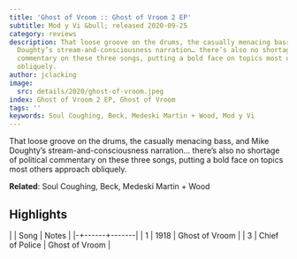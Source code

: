 ```yaml
---
title: 'Ghost of Vroom :: Ghost of Vroom 2 EP'
subtitle: Mod y Vi &bull; released 2020-09-25
category: reviews
description: That loose groove on the drums, the casually menacing bass, and Mike
  Doughty’s stream-and-consciousness narration… there’s also no shortage of political
  commentary on these three songs, putting a bold face on topics most others approach
  obliquely.
author: jclacking
image:
  src: details/2020/ghost-of-vroom.jpeg
index: Ghost of Vroom 2 EP, Ghost of Vroom
tags: ''
keywords: Soul Coughing, Beck, Medeski Martin + Wood, Mod y Vi
---
```

That loose groove on the drums, the casually menacing bass, and Mike Doughty’s stream-and-consciousness narration… there’s also no shortage of political commentary on these three songs, putting a bold face on topics most others approach obliquely.<!--more-->

**Related**: Soul Coughing, Beck, Medeski Martin + Wood

## Highlights

| | Song | Notes |
|-+------+-------|
| 1 | 1918 | Ghost of Vroom |
| 3 | Chief of Police | Ghost of Vroom |

